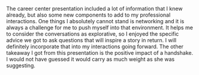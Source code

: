 The career center presentation included a lot of information that I knew already, but also some new components to add to my professional interactions. One things I absolutely cannot stand is networking and it is always a challenge for me to push myself into that environment. It helps me to consider the conversations as explorative, so I enjoyed the specific advice we got to ask questions that will inspire a story in return. I will definitely incorporate that into my interactions going forward. The other takeaway I got from this presentation is the positive impact of a handshake. I would not have guessed it would carry as much weight as she was suggesting.

